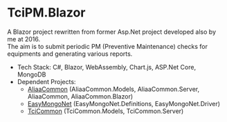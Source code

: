 # TciPM.Blazor
A Blazor project rewritten from former Asp.Net project developed also by me at 2016.  
The aim is to submit periodic PM (Preventive Maintenance) checks for equipments and generating various reports.  
- Tech Stack: C#, Blazor, WebAssembly, Chart.js, ASP.Net Core, MongoDB  
- Dependent Projects: 
    - [AliaaCommon](https://github.com/aliaa/AliaaCommon) (AliaaCommon.Models, AliaaCommon.Server, AliaaCommon, AliaaCommon.Blazor)
    - [EasyMongoNet](https://github.com/aliaa/EasyMongo.Net) (EasyMongoNet.Definitions, EasyMongoNet.Driver)
    - [TciCommon](https://github.com/aliaa/TciCommon) (TciCommon.Models, TciCommon.Server)
